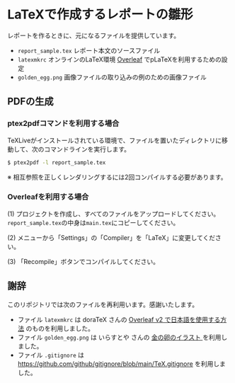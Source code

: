 # LaTeXで作成するレポートの雛形

レポートを作るときに、元になるファイルを提供しています。

* `report_sample.tex` レポート本文のソースファイル
* `latexmkrc` オンラインのLaTeX環境 [Overleaf](https://www.overleaf.com) でpLaTeXを利用するための設定
* `golden_egg.png` 画像ファイルの取り込みの例のための画像ファイル

## PDFの生成

### ptex2pdfコマンドを利用する場合

TeXLiveがインストールされている環境で、ファイルを置いたディレクトリに移動して、次のコマンドラインを実行します。

```sh
$ ptex2pdf -l report_sample.tex
```
※ 相互参照を正しくレンダリングするには2回コンパイルする必要があります。

### Overleafを利用する場合

(1) プロジェクトを作成し、すべてのファイルをアップロードしてください。`report_sample.tex`の中身は`main.tex`にコピーしてください。

(2) メニューから「Settings」の「Compiler」を「LaTeX」に変更してください。

(3) 「Recompile」ボタンでコンパイルしてください。

## 謝辞

このリポジトリでは次のファイルを再利用います。感謝いたします。

* ファイル `latexmkrc` は doraTeX さんの [Overleaf v2 で日本語を使用する方法](https://doratex.hatenablog.jp/entry/20180503/1525338512) のものを利用しました。
* ファイル `golden_egg.png` は いらすとや さんの [金の卵のイラスト ](https://www.irasutoya.com/2017/02/blog-post_426.html) を利用しました。
* ファイル `.gitignore` は <https://github.com/github/gitignore/blob/main/TeX.gitignore> を利用しました。
